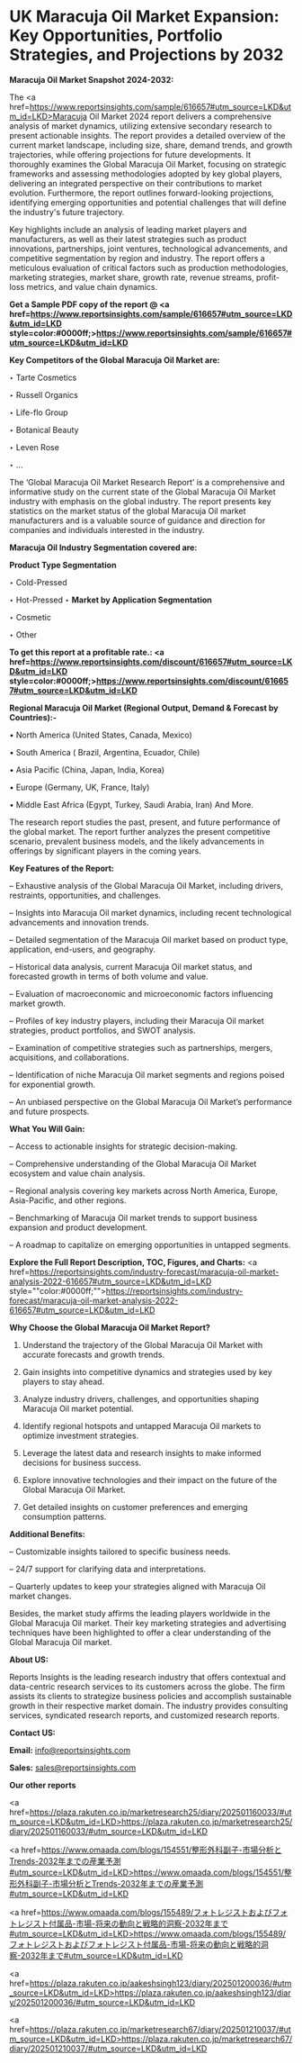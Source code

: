# UK Maracuja Oil Market Expansion: Key Opportunities, Portfolio Strategies, and Projections by 2032

<strong>Maracuja Oil Market Snapshot 2024-2032:</strong>

The <a href=https://www.reportsinsights.com/sample/616657#utm_source=LKD&utm_id=LKD>Maracuja Oil Market 2024 report</a> delivers a comprehensive analysis of market dynamics, utilizing extensive secondary research to present actionable insights. The report provides a detailed overview of the current market landscape, including size, share, demand trends, and growth trajectories, while offering projections for future developments. It thoroughly examines the Global Maracuja Oil Market, focusing on strategic frameworks and assessing methodologies adopted by key global players, delivering an integrated perspective on their contributions to market evolution. Furthermore, the report outlines forward-looking projections, identifying emerging opportunities and potential challenges that will define the industry's future trajectory.

Key highlights include an analysis of leading market players and manufacturers, as well as their latest strategies such as product innovations, partnerships, joint ventures, technological advancements, and competitive segmentation by region and industry. The report offers a meticulous evaluation of critical factors such as production methodologies, marketing strategies, market share, growth rate, revenue streams, profit-loss metrics, and value chain dynamics.

<strong>Get a Sample PDF copy of the report @ <a href=https://www.reportsinsights.com/sample/616657#utm_source=LKD&utm_id=LKD style=color:#0000ff;>https://www.reportsinsights.com/sample/616657#utm_source=LKD&utm_id=LKD</a></strong>

<strong>Key Competitors of the Global Maracuja Oil Market are:</strong>

‣ Tarte Cosmetics

‣ Russell Organics

‣ Life-flo Group

‣ Botanical Beauty

‣ Leven Rose

‣ ...

The ‘Global Maracuja Oil Market Research Report’ is a comprehensive and informative study on the current state of the Global Maracuja Oil Market industry with emphasis on the global industry. The report presents key statistics on the market status of the global Maracuja Oil market manufacturers and is a valuable source of guidance and direction for companies and individuals interested in the industry.

<strong>Maracuja Oil Industry Segmentation covered are:</strong>

<strong>Product Type Segmentation</strong>

‣ Cold-Pressed

‣ Hot-Pressed
‣ 
<strong>Market by Application Segmentation</strong>

‣ Cosmetic

‣ Other

<strong>To get this report at a profitable rate.: <a href=https://www.reportsinsights.com/discount/616657#utm_source=LKD&utm_id=LKD style=color:#0000ff;>https://www.reportsinsights.com/discount/616657#utm_source=LKD&utm_id=LKD</a></strong>

<strong>Regional Maracuja Oil Market (Regional Output, Demand &amp; Forecast by Countries):-</strong>

• North America (United States, Canada, Mexico)

• South America ( Brazil, Argentina, Ecuador, Chile)

• Asia Pacific (China, Japan, India, Korea)

• Europe (Germany, UK, France, Italy)

• Middle East Africa (Egypt, Turkey, Saudi Arabia, Iran) And More.

The research report studies the past, present, and future performance of the global market. The report further analyzes the present competitive scenario, prevalent business models, and the likely advancements in offerings by significant players in the coming years.

<strong>Key Features of the Report:</strong>

– Exhaustive analysis of the Global Maracuja Oil Market, including drivers, restraints, opportunities, and challenges.

– Insights into Maracuja Oil market dynamics, including recent technological advancements and innovation trends.

– Detailed segmentation of the Maracuja Oil market based on product type, application, end-users, and geography.

– Historical data analysis, current Maracuja Oil market status, and forecasted growth in terms of both volume and value.

– Evaluation of macroeconomic and microeconomic factors influencing market growth.

– Profiles of key industry players, including their Maracuja Oil market strategies, product portfolios, and SWOT analysis.

– Examination of competitive strategies such as partnerships, mergers, acquisitions, and collaborations.

– Identification of niche Maracuja Oil market segments and regions poised for exponential growth.

– An unbiased perspective on the Global Maracuja Oil Market’s performance and future prospects.

<strong>What You Will Gain:</strong>

– Access to actionable insights for strategic decision-making.

– Comprehensive understanding of the Global Maracuja Oil Market ecosystem and value chain analysis.

– Regional analysis covering key markets across North America, Europe, Asia-Pacific, and other regions.

– Benchmarking of Maracuja Oil market trends to support business expansion and product development.

– A roadmap to capitalize on emerging opportunities in untapped segments.

<strong>Explore the Full Report Description, TOC, Figures, and Charts:</strong>
<a href=https://reportsinsights.com/industry-forecast/maracuja-oil-market-analysis-2022-616657#utm_source=LKD&utm_id=LKD style=""color:#0000ff;"">https://reportsinsights.com/industry-forecast/maracuja-oil-market-analysis-2022-616657#utm_source=LKD&utm_id=LKD</a>

<strong>Why Choose the Global Maracuja Oil Market Report?</strong>

1. Understand the trajectory of the Global Maracuja Oil Market with accurate forecasts and growth trends.

2. Gain insights into competitive dynamics and strategies used by key players to stay ahead.

3. Analyze industry drivers, challenges, and opportunities shaping Maracuja Oil market potential.

4. Identify regional hotspots and untapped Maracuja Oil markets to optimize investment strategies.

5. Leverage the latest data and research insights to make informed decisions for business success.

6. Explore innovative technologies and their impact on the future of the Global Maracuja Oil Market.

7. Get detailed insights on customer preferences and emerging consumption patterns.

<strong>Additional Benefits:</strong>

– Customizable insights tailored to specific business needs.

– 24/7 support for clarifying data and interpretations.

– Quarterly updates to keep your strategies aligned with Maracuja Oil market changes.

Besides, the market study affirms the leading players worldwide in the Global Maracuja Oil market. Their key marketing strategies and advertising techniques have been highlighted to offer a clear understanding of the Global Maracuja Oil market.

<strong><strong>About US</strong>:</strong>

Reports Insights is the leading research industry that offers contextual and data-centric research services to its customers across the globe. The firm assists its clients to strategize business policies and accomplish sustainable growth in their respective market domain. The industry provides consulting services, syndicated research reports, and customized research reports.

<strong>Contact US:</strong>

<p class=><b>Email:</b> <a href=mailto:info@reportsinsights.com>info@reportsinsights.com</a></p>
<p class=><b>Sales:</b> <a href=mailto:sales@reportsinsights.com>sales@reportsinsights.com</a></p>

<strong>Our other reports</strong>

<a href=https://plaza.rakuten.co.jp/marketresearch25/diary/202501160033/#utm_source=LKD&utm_id=LKD>https://plaza.rakuten.co.jp/marketresearch25/diary/202501160033/#utm_source=LKD&utm_id=LKD</a>

<a href=https://www.omaada.com/blogs/154551/整形外科副子-市場分析とTrends-2032年までの産業予測#utm_source=LKD&utm_id=LKD>https://www.omaada.com/blogs/154551/整形外科副子-市場分析とTrends-2032年までの産業予測#utm_source=LKD&utm_id=LKD</a>

<a href=https://www.omaada.com/blogs/155489/フォトレジストおよびフォトレジスト付属品-市場-将来の動向と戦略的洞察-2032年まで#utm_source=LKD&utm_id=LKD>https://www.omaada.com/blogs/155489/フォトレジストおよびフォトレジスト付属品-市場-将来の動向と戦略的洞察-2032年まで#utm_source=LKD&utm_id=LKD</a>

<a href=https://plaza.rakuten.co.jp/aakeshsingh123/diary/202501200036/#utm_source=LKD&utm_id=LKD>https://plaza.rakuten.co.jp/aakeshsingh123/diary/202501200036/#utm_source=LKD&utm_id=LKD</a>

<a href=https://plaza.rakuten.co.jp/marketresearch67/diary/202501210037/#utm_source=LKD&utm_id=LKD>https://plaza.rakuten.co.jp/marketresearch67/diary/202501210037/#utm_source=LKD&utm_id=LKD</a>
